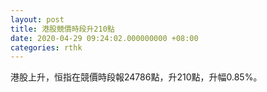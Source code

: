 ```yaml
---
layout: post
title: 港股競價時段升210點
date: 2020-04-29 09:24:02.000000000 +08:00
categories: rthk
---
```


港股上升，恒指在競價時段報24786點，升210點，升幅0.85%。

